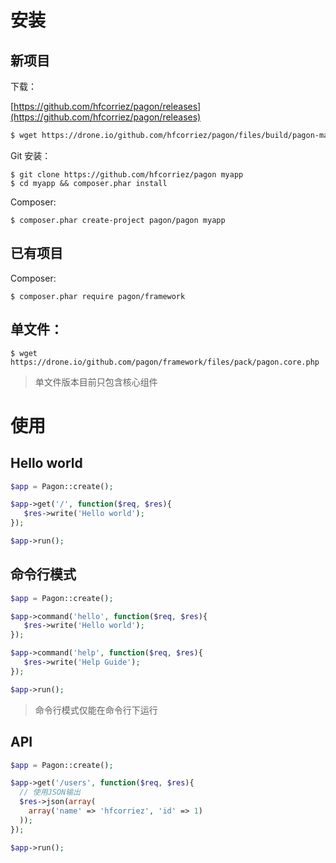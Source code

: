 # 安装

## 新项目

下载：

[https://github.com/hfcorriez/pagon/releases](https://github.com/hfcorriez/pagon/releases)

```bash
$ wget https://drone.io/github.com/hfcorriez/pagon/files/build/pagon-master.tar.gz
```

Git 安装：

```
$ git clone https://github.com/hfcorriez/pagon myapp
$ cd myapp && composer.phar install
```

Composer:

```
$ composer.phar create-project pagon/pagon myapp
```

## 已有项目

Composer:

```
$ composer.phar require pagon/framework
```

## 单文件：

```
$ wget https://drone.io/github.com/pagon/framework/files/pack/pagon.core.php
```

> 单文件版本目前只包含核心组件

# 使用

## Hello world

```php
$app = Pagon::create();

$app->get('/', function($req, $res){
   $res->write('Hello world');
});

$app->run();
```

## 命令行模式

```php
$app = Pagon::create();

$app->command('hello', function($req, $res){
   $res->write('Hello world');
});

$app->command('help', function($req, $res){
   $res->write('Help Guide');
});

$app->run();
```

> 命令行模式仅能在命令行下运行

## API

```php
$app = Pagon::create();

$app->get('/users', function($req, $res){
  // 使用JSON输出
  $res->json(array(
    array('name' => 'hfcorriez', 'id' => 1)
  ));
});

$app->run();
```